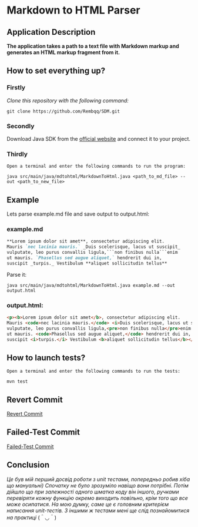 # Markdown to HTML Parser

## Application Description

**The application takes a path to a text file with Markdown markup and generates an HTML markup fragment from it.**


## How to set everything up?

### Firstly

_Clone this repository with the following command:_ 

```git clone https://github.com/Rembqq/SDM.git```

### Secondly

Download Java SDK from the [official website](https://www.oracle.com/java/technologies/downloads/) and connect it to your project.

### Thirdly

`Open a terminal and enter the following commands to run the program:`

```
java src/main/java/mdtohtml/MarkdownToHtml.java <path_to_md_file> --out <path_to_new_file>
```

## Example

Lets parse example.md file and save output to output.html:

### example.md

```markdown
**Lorem ipsum dolor sit amet**, consectetur adipiscing elit.
Mauris `nec lacinia mauris.` _Duis scelerisque, lacus ut suscipit_
vulputate, leo purus convallis ligula,```non finibus nulla```enim
ut mauris. `Phasellus sed augue aliquet,` hendrerit dui in,
suscipit _turpis._ Vestibulum **aliquet sollicitudin tellus**
```

Parse it:

```
java src/main/java/mdtohtml/MarkdownToHtml.java example.md --out output.html
```

### output.html:

```html
<p><b>Lorem ipsum dolor sit amet</b>, consectetur adipiscing elit. 
Mauris <code>nec lacinia mauris.</code> <i>Duis scelerisque, lacus ut suscipit</i>
vulputate, leo purus convallis ligula,<pre>non finibus nulla</pre>enim
ut mauris. <code>Phasellus sed augue aliquet,</code> hendrerit dui in,
suscipit <i>turpis.</i> Vestibulum <b>aliquet sollicitudin tellus</b></p>
```

## How to launch tests?

`Open a terminal and enter the following commands to run the tests:`

```
mvn test
```

## Revert Commit

[Revert Commit](https://github.com/Rembqq/SDM/commit/d4753f738b662a3d0e2d47a2814963ebaa5decd1)

## Failed-Test Commit

[Failed-Test Commit](https://github.com/Rembqq/SDM/commit/c7dacc5d4e46280866efb1a2cb3b9082e102bd03)

## Conclusion

_Це був мій перший досвід роботи з unit тестами, попередньо робив хіба що мануальні)
Спочатку не було зрозуміло навіщо вони потрібні. Потім дійшло що при залежності одного
шматка коду він іншого, ручками перевіряти кожну функцію окремо виходить повільно, 
крім того що все може осипатися. На мою думку, саме це є головним критерієм написання
unit-тестів. З іншими ж тестами мені ще слід познайомитися на практиці_ (＾◡＾)

